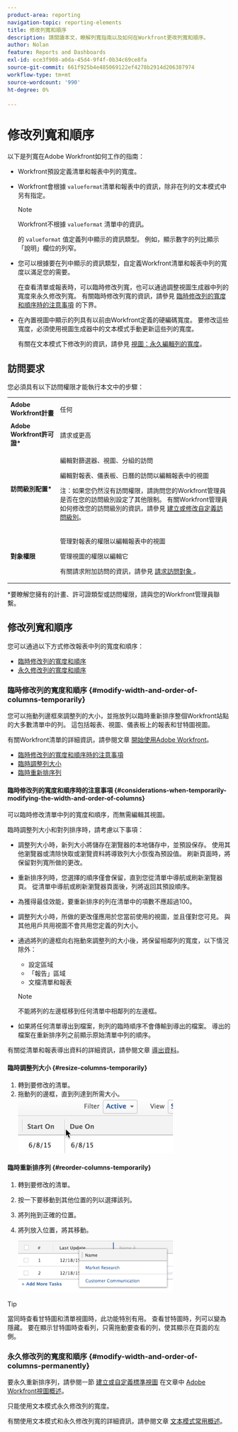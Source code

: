 ```yaml
---
product-area: reporting
navigation-topic: reporting-elements
title: 修改列寬和順序
description: 請閱讀本文，瞭解列寬指南以及如何在Workfront更改列寬和順序。
author: Nolan
feature: Reports and Dashboards
exl-id: ece3f908-a0da-45d4-9f4f-0b34c69ce8fa
source-git-commit: 661f925b4e485069122ef4278b2914d206387974
workflow-type: tm+mt
source-wordcount: '990'
ht-degree: 0%

---
```


# 修改列寬和順序

以下是列寬在Adobe Workfront如何工作的指南：

* Workfront預設定義清單和報表中列的寬度。
* Workfront會根據 `valueformat`清單和報表中的資訊，除非在列的文本模式中另有指定。

   >[!NOTE]
   >
   >Workfront不根據 `valueformat` 清單中的資訊。

   的 `valueformat` 值定義列中顯示的資訊類型。 例如，顯示數字的列比顯示「說明」欄位的列窄。

* 您可以根據要在列中顯示的資訊類型，自定義Workfront清單和報表中列的寬度以滿足您的需要。

   在查看清單或報表時，可以臨時修改列寬，也可以通過調整視圖生成器中列的寬度來永久修改列寬。 有關臨時修改列寬的資訊，請參見 [臨時修改列的寬度和順序時的注意事項](#considerations-when-temporarily-modifying-the-width-and-order-of-columns) 的下界。

* 在內置視圖中顯示的列具有以前由Workfront定義的硬編碼寬度。 要修改這些寬度，必須使用視圖生成器中的文本模式手動更新這些列的寬度。

   有關在文本模式下修改列的資訊，請參見 [視圖：永久編輯列的寬度](../../../reports-and-dashboards/reports/custom-view-filter-grouping-samples/view-edit-column-width-permanently.md)。

## 訪問要求

您必須具有以下訪問權限才能執行本文中的步驟：

<table style="table-layout:auto"> 
 <col> 
 <col> 
 <tbody> 
  <tr> 
   <td role="rowheader"><strong>Adobe Workfront計畫</strong></td> 
   <td> <p>任何</p> </td> 
  </tr> 
  <tr> 
   <td role="rowheader"><strong>Adobe Workfront許可證*</strong></td> 
   <td> <p>請求或更高 </p> </td> 
  </tr> 
  <tr> 
   <td role="rowheader"><strong>訪問級別配置*</strong></td> 
   <td> <p>編輯對篩選器、視圖、分組的訪問</p> <p>編輯對報表、儀表板、日曆的訪問以編輯報表中的視圖</p> <p>注：如果您仍然沒有訪問權限，請詢問您的Workfront管理員是否在您的訪問級別設定了其他限制。 有關Workfront管理員如何修改您的訪問級別的資訊，請參見 <a href="../../../administration-and-setup/add-users/configure-and-grant-access/create-modify-access-levels.md" class="MCXref xref">建立或修改自定義訪問級別</a>。</p> </td> 
  </tr> 
  <tr> 
   <td role="rowheader"><strong>對象權限</strong></td> 
   <td> <p>管理對報表的權限以編輯報表中的視圖</p> <p>管理視圖的權限以編輯它</p> <p>有關請求附加訪問的資訊，請參見 <a href="../../../workfront-basics/grant-and-request-access-to-objects/request-access.md" class="MCXref xref">請求訪問對象 </a>。</p> </td> 
  </tr> 
 </tbody> 
</table>

&#42;要瞭解您擁有的計畫、許可證類型或訪問權限，請與您的Workfront管理員聯繫。

## 修改列寬和順序

您可以通過以下方式修改報表中列的寬度和順序：

* [臨時修改列的寬度和順序](#modify-width-and-order-of-columns-temporarily)
* [永久修改列的寬度和順序](#modify-width-and-order-of-columns-permanently)

### 臨時修改列的寬度和順序 {#modify-width-and-order-of-columns-temporarily}

您可以拖動列邊框來調整列的大小，並拖放列以臨時重新排序整個Workfront站點的大多數清單中的列。 這包括報表、視圖、儀表板上的報表和甘特圖視圖。

有關Workfront清單的詳細資訊，請參閱文章 [開始使用Adobe Workfront](../../../workfront-basics/navigate-workfront/use-lists/view-items-in-a-list.md)。

* [臨時修改列的寬度和順序時的注意事項](#considerations-when-temporarily-modifying-the-width-and-order-of-columns)
* [臨時調整列大小](#resize-columns-temporarily)
* [臨時重新排序列](#reorder-columns-temporarily)

#### 臨時修改列的寬度和順序時的注意事項 {#considerations-when-temporarily-modifying-the-width-and-order-of-columns}

可以臨時修改清單中列的寬度和順序，而無需編輯其視圖。

臨時調整列大小和對列排序時，請考慮以下事項：

* 調整列大小時，新列大小將儲存在瀏覽器的本地儲存中，並預設保存。 使用其他瀏覽器或清除快取或瀏覽資料將導致列大小恢復為預設值。 刷新頁面時，將保留對列寬所做的更改。
* 重新排序列時，您選擇的順序僅會保留，直到您從清單中導航或刷新瀏覽器頁。 從清單中導航或刷新瀏覽器頁面後，列將返回其預設順序。
* 為獲得最佳效能，要重新排序的列在清單中的項數不應超過100。
* 調整列大小時，所做的更改僅應用於您當前使用的視圖，並且僅對您可見。 與其他用戶共用視圖不會共用您定義的列大小。
* 通過將列的邊框向右拖動來調整列的大小後，將保留相鄰列的寬度，以下情況除外：

   * 設定區域
   * 「報告」區域
   * 文檔清單和報表

   >[!NOTE]
   >
   >不能將列的左邊框移到任何清單中相鄰列的左邊框。

* 如果將任何清單導出到檔案，則列的臨時順序不會傳輸到導出的檔案。 導出的檔案在重新排序列之前顯示原始清單中列的順序。

有關從清單和報表導出資料的詳細資訊，請參閱文章 [導出資料](../../../reports-and-dashboards/reports/creating-and-managing-reports/export-data.md)。

#### 臨時調整列大小 {#resize-columns-temporarily}

1. 轉到要修改的清單。
1. 拖動列的邊框，直到列達到所需大小。\
   ![](assets/column-resize-350x124.png)

#### 臨時重新排序列 {#reorder-columns-temporarily}

1. 轉到要修改的清單。
1. 按一下要移動到其他位置的列以選擇該列。
1. 將列拖到正確的位置。
1. 將列放入位置，將其移動。

   ![](assets/column-reorder-350x118.png)

>[!TIP]
>
>當同時查看甘特圖和清單視圖時，此功能特別有用。 查看甘特圖時，列可以變為隱藏。 要在顯示甘特圖時查看列，只需拖動要查看的列，使其顯示在頁面的左側。

### 永久修改列的寬度和順序 {#modify-width-and-order-of-columns-permanently}

要永久重新排序列，請參閱一節 [建立或自定義標準視圖](../../../reports-and-dashboards/reports/reporting-elements/views-overview.md#customizing-a-standard-view) 在文章中 [Adobe Workfront視圖概述](../../../reports-and-dashboards/reports/reporting-elements/views-overview.md)。

只能使用文本模式永久修改列的寬度。

有關使用文本模式和永久修改列寬的詳細資訊，請參閱文章 [文本模式常用概述](../../../reports-and-dashboards/reports/text-mode/understand-common-uses-text-mode.md)。
